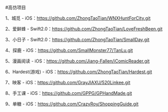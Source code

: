 #高仿项目

1、城觅 - iOS：https://github.com/ZhongTaoTian/WNXHuntForCity.git

2、爱鲜蜂 - Swift2.0：https://github.com/ZhongTaoTian/LoveFreshBeen.git

3、小日子 - Swift2.0：https://github.com/ZhongTaoTian/SmallDay.git

4、探鹿 - iOS：https://github.com/SmallMonster77/TanLu.git

5、漫画阅读 - iOS：https://github.com/Jiang-Fallen/iComicReader.git

6、Hardest(游戏) - iOS：https://github.com/ZhongTaoTian/Hardest.git

7、映客 - iOS：https://github.com/GrayJIAXU/520Linkee.git

8、手工课 - iOS：https://github.com/GPPG/GPHandMade.git

9、单糖 - iOS：https://github.com/CrazyRoy/ShoppingGuide.git
